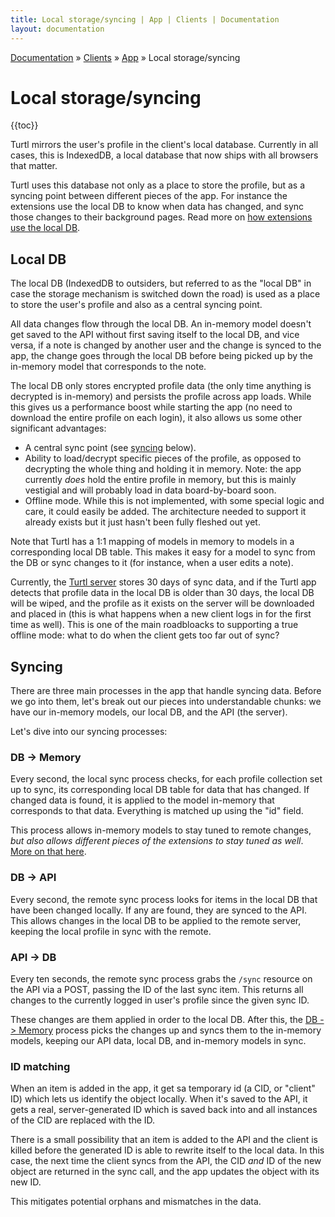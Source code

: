 ```yaml
---
title: Local storage/syncing | App | Clients | Documentation
layout: documentation
---
```


<div class="breadcrumb">
    <a href="/docs">Documentation</a> &raquo;
    <a href="/docs/clients/index">Clients</a> &raquo;
    <a href="/docs/clients/app/index">App</a> &raquo;
    Local storage/syncing
</div>

# Local storage/syncing
{{toc}}

Turtl mirrors the user's profile in the client's local database. Currently in
all cases, this is IndexedDB, a local database that now ships with all browsers
that matter.

Turtl uses this database not only as a place to store the profile, but as a
syncing point between different pieces of the app. For instance the extensions
use the local DB to know when data has changed, and sync those changes to their
background pages. Read more on [how extensions use the local DB](/docs/clients/extensions/index#architecture).

## Local DB
The local DB (IndexedDB to outsiders, but referred to as the "local DB" in case
the storage mechanism is switched down the road) is used as a place to store
the user's profile and also as a central syncing point.

All data changes flow through the local DB. An in-memory model doesn't get saved
to the API without first saving itself to the local DB, and vice versa, if a
note is changed by another user and the change is synced to the app, the change
goes through the local DB before being picked up by the in-memory model that
corresponds to the note.

The local DB only stores encrypted profile data (the only time anything is
decrypted is in-memory) and persists the profile across app loads. While this
gives us a performance boost while starting the app (no need to download the
entire profile on each login), it also allows us some other significant
advantages:

- A central sync point (see [syncing](#syncing) below).
- Ability to load/decrypt specific pieces of the profile, as opposed to
  decrypting the whole thing and holding it in memory. Note: the app currently
  *does* hold the entire profile in memory, but this is mainly vestigial and
  will probably load in data board-by-board soon.
- Offline mode. While this is not implemented, with some special logic and care,
  it could easily be added. The architecture needed to support it already exists
  but it just hasn't been fully fleshed out yet.

Note that Turtl has a 1:1 mapping of models in memory to models in a
corresponding local DB table. This makes it easy for a model to sync from the DB
or sync changes to it (for instance, when a user edits a note).

Currently, the [Turtl server](/docs/server/index) stores 30 days of sync data,
and if the Turtl app detects that profile data in the local DB is older than
30 days, the local DB will be wiped, and the profile as it exists on the server
will be downloaded and placed in (this is what happens when a new client logs in
for the first time as well). This is one of the main roadbloacks to supporting a
true offline mode: what to do when the client gets too far out of sync?

## Syncing
There are three main processes in the app that handle syncing data. Before we go
into them, let's break out our pieces into understandable chunks: we have our
in-memory models, our local DB, and the API (the server). 

Let's dive into our syncing processes:

### DB -> Memory
Every second, the local sync process checks, for each profile collection set up
to sync, its corresponding local DB table for data that has changed. If changed
data is found, it is applied to the model in-memory that corresponds to that
data. Everything is matched up using the "id" field.

This process allows in-memory models to stay tuned to remote changes, *but also
allows different pieces of the extensions to stay tuned as well*. [More on that
here](/docs/clients/extensions/index#architecture).

### DB -> API
Every second, the remote sync process looks for items in the local DB that have
been changed locally. If any are found, they are synced to the API. This allows
changes in the local DB to be applied to the remote server, keeping the local
profile in sync with the remote.

### API -> DB
Every ten seconds, the remote sync process grabs the `/sync` resource on the API
via a POST, passing the ID of the last sync item. This returns all changes to
the currently logged in user's profile since the given sync ID.

These changes are them applied in order to the local DB. After this, the
[DB -> Memory](#db-memory) process picks the changes up and syncs them to the
in-memory models, keeping our API data, local DB, and in-memory models in sync.

### ID matching
When an item is added in the app, it get sa temporary id (a CID, or "client" ID)
which lets us identify the object locally. When it's saved to the API, it gets a
real, server-generated ID which is saved back into and all instances of the CID
are replaced with the ID.

There is a small possibility that an item is added to the API and the client is
killed before the generated ID is able to rewrite itself to the local data. In
this case, the next time the client syncs from the API, the CID *and* ID of the
new object are returned in the sync call, and the app updates the object with
its new ID.

This mitigates potential orphans and mismatches in the data.

